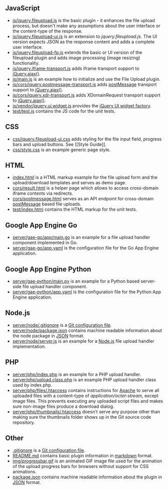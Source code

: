 ## JavaScript
* [js/jquery.fileupload.js](https://github.com/blueimp/jQuery-File-Upload/blob/master/js/jquery.fileupload.js) is the basic plugin - it enhances the file upload process, but doesn't make any assumptions about the user interface or the content-type of the response.
* [js/jquery.fileupload-ui.js](https://github.com/blueimp/jQuery-File-Upload/blob/master/js/jquery.fileupload-ui.js) is an extension to *jquery.fileupload.js*. The UI version expects JSON as the response content and adds a complete user interface.
* [js/jquery.fileupload-fp.js](https://github.com/blueimp/jQuery-File-Upload/blob/master/js/jquery.fileupload-fp.js) extends the basic or UI version of the fileupload plugin and adds image processing (image resizing) functionality.
* [js/jquery.iframe-transport.js](https://github.com/blueimp/jQuery-File-Upload/blob/master/js/jquery.iframe-transport.js) adds iframe transport support to [jQuery.ajax()](http://api.jquery.com/jQuery.ajax/).
* [js/main.js](https://github.com/blueimp/jQuery-File-Upload/blob/master/js/main.js) is an example how to initialize and use the File Upload plugin.
* [js/cors/jquery.postmessage-transport.js](https://github.com/blueimp/jQuery-File-Upload/blob/master/js/cors/jquery.postmessage-transport.js) adds [postMessage](https://developer.mozilla.org/en/DOM/window.postMessage) transport support to [jQuery.ajax()](http://api.jquery.com/jQuery.ajax/).
* [js/cors/jquery.xdr-transport.js](https://github.com/blueimp/jQuery-File-Upload/blob/master/js/cors/jquery.xdr-transport.js) adds XDomainRequest transport support to [jQuery.ajax()](http://api.jquery.com/jQuery.ajax/).
* [js/vendor/jquery.ui.widget.js](https://github.com/blueimp/jQuery-File-Upload/blob/master/js/vendor/jquery.ui.widget.js) provides the [jQuery UI widget factory](http://wiki.jqueryui.com/w/page/12138135/Widget-factory).
* [test/test.js](https://github.com/blueimp/jQuery-File-Upload/blob/master/test/test.js) contains the JS code for the unit tests.

## CSS
* [css/jquery.fileupload-ui.css](https://github.com/blueimp/jQuery-File-Upload/blob/master/css/jquery.fileupload-ui.css) adds styling for the file input field, progress bars and upload buttons. See [[Style Guide]].
* [css/style.css](https://github.com/blueimp/jQuery-File-Upload/blob/master/css/style.css) is an example generic page style.

## HTML
* [index.html](https://github.com/blueimp/jQuery-File-Upload/blob/master/index.html) is a HTML markup example for the file upload form and the upload/download templates and serves as demo page.
* [cors/result.html](https://github.com/blueimp/jQuery-File-Upload/blob/master/cors/result.html) is a helper page which allows to access cross-domain iframe contents via redirects.
* [cors/postmessage.html](https://github.com/blueimp/jQuery-File-Upload/blob/master/cors/postmessage.html) serves as an API endpoint for cross-domain [postMessage](https://developer.mozilla.org/en/DOM/window.postMessage) based file uploads.
* [test/index.html](https://github.com/blueimp/jQuery-File-Upload/blob/master/test/index.html) contains the HTML markup for the unit tests.

## Google App Engine Go
* [server/gae-go/app/main.go](https://github.com/blueimp/jQuery-File-Upload/blob/master/server/gae-go/app/main.go) is an example for a file upload handler component implemented in Go.
* [server/gae-go/app.yaml](https://github.com/blueimp/jQuery-File-Upload/blob/master/server/gae-go/app.yaml) is the configuration file for the Go App Engine application.

## Google App Engine Python
* [server/gae-python/main.py](https://github.com/blueimp/jQuery-File-Upload/blob/master/server/gae-python/main.py) is an example for a Python based server-side file upload handler component.
* [server/gae-python/app.yaml](https://github.com/blueimp/jQuery-File-Upload/blob/master/server/gae-python/app.yaml) is the configuration file for the Python App Engine application.

## Node.js
* [server/node/.gitignore](https://github.com/blueimp/jQuery-File-Upload/blob/master/server/node/.gitignore) is a [Git configuration file](http://help.github.com/ignore-files/).
* [server/node/package.json](https://github.com/blueimp/jQuery-File-Upload/blob/master/server/node/package.json) contains machine readable information about the node package in [JSON](http://www.json.org/) format.
* [server/node/server.js](https://github.com/blueimp/jQuery-File-Upload/blob/master/server/node/server.js) is an example for a [Node.js](http://nodejs.org/) file upload handler implementation.

## PHP
* [server/php/index.php](https://github.com/blueimp/jQuery-File-Upload/blob/master/server/php/index.php) is an example for a PHP upload handler.
* [server/php/upload.class.php](https://github.com/blueimp/jQuery-File-Upload/blob/master/server/php/upload.class.php) is an example PHP upload handler class used by index.php.
* [server/php/files/.htaccess](https://github.com/blueimp/jQuery-File-Upload/blob/master/server/php/files/.htaccess) contains instructions for [Apache](http://httpd.apache.org/) to serve all uploaded files with a content-type of *application/octet-stream*, except image files. This prevents executing any uploaded script files and makes sure non-image files produce a download dialog.
* [server/php/thumbnails/.htaccess](https://github.com/blueimp/jQuery-File-Upload/blob/master/server/php/thumbnails/.htaccess) doesn't serve any purpose other than making sure the thumbnails folder shows up in the Git source code repository.

## Other
* [.gitignore](https://github.com/blueimp/jQuery-File-Upload/blob/master/.gitignore) is a [Git configuration file](http://help.github.com/ignore-files/).
* [README.md](https://github.com/blueimp/jQuery-File-Upload/blob/master/README.md) contains basic plugin information in [markdown](http://daringfireball.net/projects/markdown/) format.
* [img/progressbar.gif](https://github.com/blueimp/jQuery-File-Upload/blob/master/img/progressbar.gif) is an animated GIF image file used for the animation of the upload progress bars for browsers without support for CSS animations.
* [package.json](https://github.com/blueimp/jQuery-File-Upload/blob/master/package.json) contains machine readable information about the plugin in [JSON](http://www.json.org/) format.